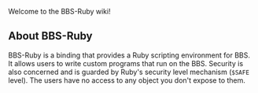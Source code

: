 Welcome to the BBS-Ruby wiki!

## About BBS-Ruby

BBS-Ruby is a binding that provides a Ruby scripting environment for BBS. It allows users to write custom programs that run on the BBS. Security is also concerned and is guarded by Ruby's security level mechanism (`$SAFE` level). The users have no access to any object you don't expose to them.
